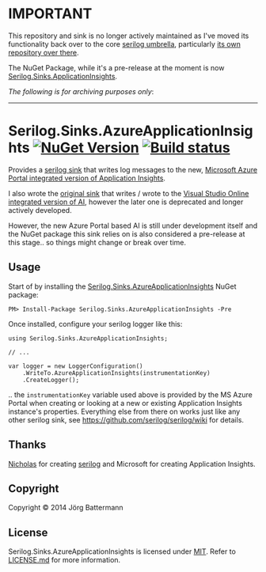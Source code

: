 # IMPORTANT

This repository and sink is no longer actively maintained as I've moved its functionality back over to the core [serilog umbrella](https://github.com/serilog/), particularly [its own repository over there](https://github.com/serilog/serilog-sinks-applicationinsights).

The NuGet Package, while it's a pre-release at the moment is now [Serilog.Sinks.ApplicationInsights](https://www.nuget.org/packages/Serilog.Sinks.ApplicationInsights/).

*The following is for archiving purposes only*:


----------------------------------------------------------------------
# Serilog.Sinks.AzureApplicationInsights [![NuGet Version](http://img.shields.io/nuget/v/Serilog.Sinks.AzureApplicationInsights.svg?style=flat)](https://www.nuget.org/packages/Serilog.Sinks.AzureApplicationInsights/) [![Build status](https://ci.appveyor.com/api/projects/status/drmactha5om0xpja)](https://ci.appveyor.com/project/jbattermann/serilog-sinks-azureapplicationinsights)

Provides a [serilog sink](https://github.com/serilog/serilog/wiki/Provided-Sinks) that writes log messages to the new, [Microsoft Azure Portal integrated version of Application Insights](http://azure.microsoft.com/en-us/services/application-insights/).

I also wrote the [original sink](https://www.nuget.org/packages/Serilog.Sinks.ApplicationInsights/) that writes / wrote to the [Visual Studio Online integrated version of AI](https:/msdn.microsoft.com/en-us/library/dn481095.aspx), however the later one is deprecated and longer actively developed.

However, the new Azure Portal based AI is still under development itself and the NuGet package this sink relies on is also considered a pre-release at this stage.. so things might change or break over time.


## Usage

Start of by installing the [Serilog.Sinks.AzureApplicationInsights](https://www.nuget.org/packages/Serilog.Sinks.AzureApplicationInsights/) NuGet package:

`PM> Install-Package Serilog.Sinks.AzureApplicationInsights -Pre`

Once installed, configure your serilog logger like this:

```
using Serilog.Sinks.AzureApplicationInsights;

// ...

var logger = new LoggerConfiguration()
    .WriteTo.AzureApplicationInsights(instrumentationKey)
    .CreateLogger();
```

.. the `instrumentationKey` variable used above is provided by the MS Azure Portal when creating or looking at a new or existing Application Insights instance's properties.
Everything else from there on works just like any other serilog sink, see https://github.com/serilog/serilog/wiki for details.

## Thanks

[Nicholas](https://github.com/nblumhardt) for creating [serilog](https://github.com/serilog/serilog/) and Microsoft for creating Application Insights.

## Copyright

Copyright © 2014 Jörg Battermann

## License

Serilog.Sinks.AzureApplicationInsights is licensed under [MIT](http://www.opensource.org/licenses/mit-license.php "Read more about the MIT license form"). Refer to [LICENSE.md](https://github.com/jbattermann/Serilog.Sinks.AzureApplicationInsights/blob/master/LICENSE.md) for more information.
